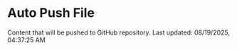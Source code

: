 # Auto Push File

Content that will be pushed to GitHub repository.
Last updated: 08/19/2025, 04:37:25 AM